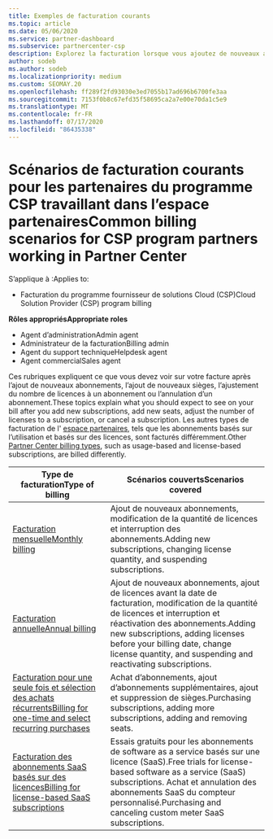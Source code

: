 ```yaml
---
title: Exemples de facturation courants
ms.topic: article
ms.date: 05/06/2020
ms.service: partner-dashboard
ms.subservice: partnercenter-csp
description: Explorez la facturation lorsque vous ajoutez de nouveaux abonnements, ajustez la quantité de licences ou annulez un abonnement. Découvrez les différences entre les abonnements basés sur l’utilisation et les licences.
author: sodeb
ms.author: sodeb
ms.localizationpriority: medium
ms.custom: SEOMAY.20
ms.openlocfilehash: ff289f2fd93030e3ed7055b17ad696b6700fe3aa
ms.sourcegitcommit: 7153f0b8c67efd35f58695ca2a7e00e70da1c5e9
ms.translationtype: MT
ms.contentlocale: fr-FR
ms.lasthandoff: 07/17/2020
ms.locfileid: "86435338"
---
```

# <a name="common-billing-scenarios-for-csp-program-partners-working-in-partner-center"></a><span data-ttu-id="34dfb-104">Scénarios de facturation courants pour les partenaires du programme CSP travaillant dans l’espace partenaires</span><span class="sxs-lookup"><span data-stu-id="34dfb-104">Common billing scenarios for CSP program partners working in Partner Center</span></span>

<span data-ttu-id="34dfb-105">S’applique à :</span><span class="sxs-lookup"><span data-stu-id="34dfb-105">Applies to:</span></span>

- <span data-ttu-id="34dfb-106">Facturation du programme fournisseur de solutions Cloud (CSP)</span><span class="sxs-lookup"><span data-stu-id="34dfb-106">Cloud Solution Provider (CSP) program billing</span></span>

<span data-ttu-id="34dfb-107">**Rôles appropriés**</span><span class="sxs-lookup"><span data-stu-id="34dfb-107">**Appropriate roles**</span></span>

- <span data-ttu-id="34dfb-108">Agent d’administration</span><span class="sxs-lookup"><span data-stu-id="34dfb-108">Admin agent</span></span>
- <span data-ttu-id="34dfb-109">Administrateur de la facturation</span><span class="sxs-lookup"><span data-stu-id="34dfb-109">Billing admin</span></span>
- <span data-ttu-id="34dfb-110">Agent du support technique</span><span class="sxs-lookup"><span data-stu-id="34dfb-110">Helpdesk agent</span></span>
- <span data-ttu-id="34dfb-111">Agent commercial</span><span class="sxs-lookup"><span data-stu-id="34dfb-111">Sales agent</span></span>

<span data-ttu-id="34dfb-112">Ces rubriques expliquent ce que vous devez voir sur votre facture après l’ajout de nouveaux abonnements, l’ajout de nouveaux sièges, l’ajustement du nombre de licences à un abonnement ou l’annulation d’un abonnement.</span><span class="sxs-lookup"><span data-stu-id="34dfb-112">These topics explain what you should expect to see on your bill after you add new subscriptions, add new seats, adjust the number of licenses to a subscription, or cancel a subscription.</span></span> <span data-ttu-id="34dfb-113">Les autres types de facturation de l' [espace partenaires](billing-different-types.md), tels que les abonnements basés sur l’utilisation et basés sur des licences, sont facturés différemment.</span><span class="sxs-lookup"><span data-stu-id="34dfb-113">Other [Partner Center billing types](billing-different-types.md), such as usage-based and license-based subscriptions, are billed differently.</span></span>

| <span data-ttu-id="34dfb-114">Type de facturation</span><span class="sxs-lookup"><span data-stu-id="34dfb-114">Type of billing</span></span> | <span data-ttu-id="34dfb-115">Scénarios couverts</span><span class="sxs-lookup"><span data-stu-id="34dfb-115">Scenarios covered</span></span> |
| --------------- | ----------------- |
| [<span data-ttu-id="34dfb-116">Facturation mensuelle</span><span class="sxs-lookup"><span data-stu-id="34dfb-116">Monthly billing</span></span>](common-billing-scenarios-monthly.md) | <span data-ttu-id="34dfb-117">Ajout de nouveaux abonnements, modification de la quantité de licences et interruption des abonnements.</span><span class="sxs-lookup"><span data-stu-id="34dfb-117">Adding new subscriptions, changing license quantity, and suspending subscriptions.</span></span> |
| [<span data-ttu-id="34dfb-118">Facturation annuelle</span><span class="sxs-lookup"><span data-stu-id="34dfb-118">Annual billing</span></span>](common-billing-scenarios-annual.md) | <span data-ttu-id="34dfb-119">Ajout de nouveaux abonnements, ajout de licences avant la date de facturation, modification de la quantité de licences et interruption et réactivation des abonnements.</span><span class="sxs-lookup"><span data-stu-id="34dfb-119">Adding new subscriptions, adding licenses before your billing date, change license quantity, and suspending and reactivating subscriptions.</span></span> |
| [<span data-ttu-id="34dfb-120">Facturation pour une seule fois et sélection des achats récurrents</span><span class="sxs-lookup"><span data-stu-id="34dfb-120">Billing for one-time and select recurring purchases</span></span>](common-billing-scenarios-onetime-recurring.md) | <span data-ttu-id="34dfb-121">Achat d’abonnements, ajout d’abonnements supplémentaires, ajout et suppression de sièges.</span><span class="sxs-lookup"><span data-stu-id="34dfb-121">Purchasing subscriptions, adding more subscriptions, adding and removing seats.</span></span> |
| [<span data-ttu-id="34dfb-122">Facturation des abonnements SaaS basés sur des licences</span><span class="sxs-lookup"><span data-stu-id="34dfb-122">Billing for license-based SaaS subscriptions</span></span>](common-billing-scenarios-saas.md) | <span data-ttu-id="34dfb-123">Essais gratuits pour les abonnements de software as a service basés sur une licence (SaaS).</span><span class="sxs-lookup"><span data-stu-id="34dfb-123">Free trials for license-based software as a service (SaaS) subscriptions.</span></span> <span data-ttu-id="34dfb-124">Achat et annulation des abonnements SaaS du compteur personnalisé.</span><span class="sxs-lookup"><span data-stu-id="34dfb-124">Purchasing and canceling custom meter SaaS subscriptions.</span></span> |
